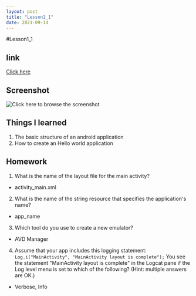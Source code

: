 ```yaml
---
layout: post
title: "Lesson1_1"
date: 2021-09-14
---
```


#Lesson1_1
## link
[Click here](https://github.com/dustinlo/NEUSEA-Chih-WeiLo/tree/main/lesson1_1)

## Screenshot
![Click here to browse the screenshot](https://i.imgur.com/MdHAHRk.png)

## Things I learned
1. The basic structure of an android application
2. How to create an Hello world application

## Homework
1. What is the name of the layout file for the main activity? 
  - activity_main.xml
2. What is the name of the string resource that specifies the application's name?
  - app_name
3. Which tool do you use to create a new emulator?
  - AVD Manager
4. Assume that your app includes this logging statement:
```Log.i("MainActivity", "MainActivity layout is complete");```
You see the statement "MainActivity layout is complete" in the Logcat pane if the Log level menu is set to which of the following? (Hint: multiple answers are OK.)
  
  - Verbose, Info